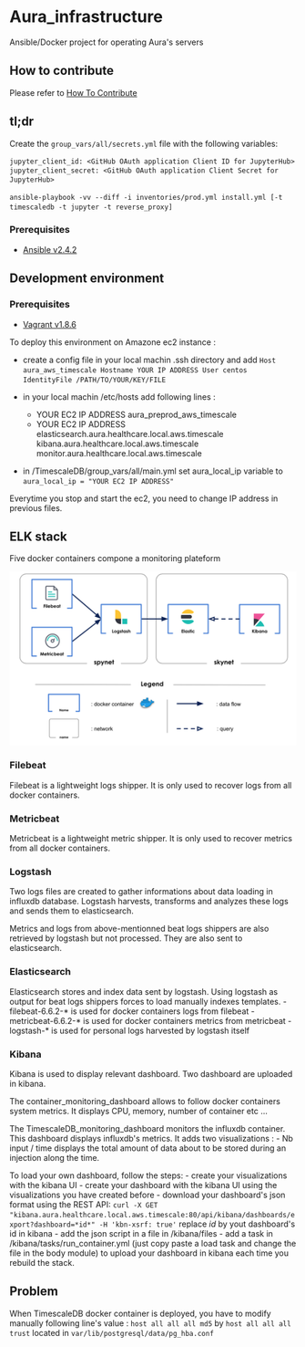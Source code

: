 # Aura_infrastructure
Ansible/Docker project for operating Aura's servers

## How to contribute
Please refer to [How To Contribute](https://github.com/Aura-healthcare/Aura_infrastructure/blob/master/CONTRIBUTING.md)

## tl;dr
Create the `group_vars/all/secrets.yml` file with the following variables:
```
jupyter_client_id: <GitHub OAuth application Client ID for JupyterHub>
jupyter_client_secret: <GitHub OAuth application Client Secret for JupyterHub>
```

`ansible-playbook -vv --diff -i inventories/prod.yml install.yml [-t timescaledb -t jupyter -t reverse_proxy]`

### Prerequisites
 * [Ansible v2.4.2](https://www.ansible.com/)

## Development environment
### Prerequisites
 * [Vagrant v1.8.6](https://www.vagrantup.com/)
 
 To deploy this environment on Amazone ec2 instance :
  - create a config file in your local machin .ssh directory and add 
  `Host aura_aws_timescale
    Hostname YOUR IP ADDRESS
    User centos
    IdentityFile /PATH/TO/YOUR/KEY/FILE`
    
  - in your local machin /etc/hosts add following lines :
    - YOUR EC2 IP ADDRESS  aura_preprod_aws_timescale
    - YOUR EC2 IP ADDRESS  elasticsearch.aura.healthcare.local.aws.timescale kibana.aura.healthcare.local.aws.timescale monitor.aura.healthcare.local.aws.timescale
    
  - in /TimescaleDB/group_vars/all/main.yml set aura_local_ip variable to `aura_local_ip = "YOUR EC2 IP ADDRESS"`

  Everytime you stop and start the ec2, you need to change IP address in previous files.

## ELK stack

Five docker containers compone a monitoring plateform

![Alt text](images/elk_diagram.png)

### Filebeat

Filebeat is a lightweight logs shipper. It is only used to recover logs from all docker containers.

### Metricbeat

Metricbeat is a lightweight metric shipper. It is only used to recover metrics from all docker containers.

### Logstash

Two logs files are created to gather informations about data loading in influxdb database. Logstash harvests, transforms and analyzes these logs and sends them to elasticsearch.

Metrics and logs from above-mentionned beat logs shippers are also retrieved by logstash but not processed. They are also sent to elasticsearch.

### Elasticsearch

Elasticsearch stores and index data sent by logstash. Using logstash as output for beat logs shippers forces to load manually indexes templates.
    - filebeat-6.6.2-* is used for docker containers logs from filebeat
    - metricbeat-6.6.2-* is used for docker containers metrics from metricbeat
    - logstash-* is used for personal logs harvested by logstash itself

### Kibana

Kibana is used to display relevant dashboard. Two dashboard are uploaded in kibana.

The container_monitoring_dashboard allows to follow docker containers system metrics. It displays CPU, memory, number of container etc ...

The TimescaleDB_monitoring_dashboard monitors the influxdb container. This dashboard displays influxdb's metrics. It adds two visualizations :
    - Nb input / time displays the total amount of data about to be stored during an injection along the time.

To load your own dashboard, follow the steps:
    - create your visualizations with the kibana UI
    - create your dashboard with the kibana UI using the visualizations you have created before
    - download your dashboard's json format using the REST API:
        `curl -X GET "kibana.aura.healthcare.local.aws.timescale:80/api/kibana/dashboards/export?dashboard=*id*" -H 'kbn-xsrf: true'`
        replace *id* by yout dashboard's id in kibana
    - add the json script in a file in /kibana/files
    - add a task in /kibana/tasks/run_container.yml (just copy paste a load task and change the file in the body module) to upload your dashboard in kibana each time you rebuild the stack.
    
## Problem

 When TimescaleDB docker container is deployed, you have to modify manually following line's value :
  `host all all all md5` by `host all all all trust` located in `var/lib/postgresql/data/pg_hba.conf`
